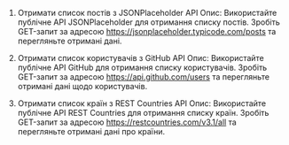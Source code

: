 1. Отримати список постів з JSONPlaceholder API Опис: Використайте публічне API JSONPlaceholder для отримання списку постів. Зробіть GET-запит за адресою https://jsonplaceholder.typicode.com/posts та перегляньте отримані дані.

2. Отримати список користувачів з GitHub API Опис: Використайте публічне API GitHub для отримання списку користувачів. Зробіть GET-запит за адресою https://api.github.com/users та перегляньте отримані дані щодо користувачів.

3. Отримати список країн з REST Countries API Опис: Використайте публічне API REST Countries для отримання списку країн. Зробіть GET-запит за адресою https://restcountries.com/v3.1/all та перегляньте отримані дані про країни.
